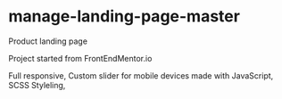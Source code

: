 # manage-landing-page-master

Product landing page

Project started from FrontEndMentor.io

Full responsive,
Custom slider for mobile devices made with JavaScript,
SCSS Styleling,
